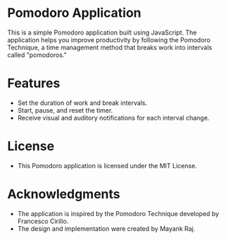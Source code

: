 # Pomodoro Application
This is a simple Pomodoro application built using JavaScript. The application helps you improve productivity by following the Pomodoro Technique, a time management method that breaks work into intervals called "pomodoros."

# Features
- Set the duration of work and break intervals.
- Start, pause, and reset the timer.
- Receive visual and auditory notifications for each interval change.

# License
- This Pomodoro application is licensed under the MIT License.

# Acknowledgments
- The application is inspired by the Pomodoro Technique developed by Francesco Cirillo.
- The design and implementation were created by Mayank Raj.

